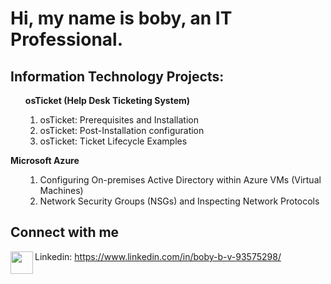<h1>Hi, my name is boby, an IT Professional.</h1>

<h2>Information Technology Projects:</h2>



<ol type="I">
<b>osTicket (Help Desk Ticketing System)</b>
      <ol id="list2">
      <li> osTicket: Prerequisites and Installation</li>
      <li> osTicket: Post-Installation configuration</li>
      <li> osTicket: Ticket Lifecycle Examples</li>
      </ol>
</ol>


<b>Microsoft Azure</b>
<ol>
<ol id="list3">
      <li>Configuring On-premises Active Directory within Azure VMs (Virtual Machines)</li>
      <li>Network Security Groups (NSGs) and Inspecting Network Protocols</li>
</ol>
</ol>

<h2>Connect with me </h2>
<img align="left" width="36px" src="https://iili.io/dEbV3rJ.th.jpg"/>

Linkedin: https://www.linkedin.com/in/boby-b-v-93575298/
